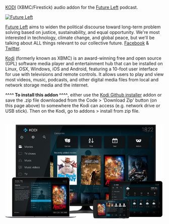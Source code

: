 <a href="https://kodi.tv">KODI</a> (XBMC/Firestick) audio addon for the <a href="https://www.futureleft.org/">Future Left</a> podcast.<br>

<a href="https://futureleft.org/"><img src="https://is4-ssl.mzstatic.com/image/thumb/Podcasts123/v4/09/74/2f/09742ff7-898d-dfbe-6e27-6dae2d69cfb2/mza_8465600709978775422.png/600x600bb.jpg" width="250" height="250" alt="Future Left"></a><br>

<a href="https://www.futureleft.org/">Future Left</a> aims to widen the political discourse toward long-term problem solving based on justice, sustainability, and equal opportunity. We're most interested in technology, climate change, and global peace, but we'll be talking about ALL things relevant to our collective future. <a href="https://www.facebook.com/futurel3ft/">Facebook</a> & <a href="https://twitter.com/Future_Left">Twitter</a>.

<a href="https://www.kodi.tv">Kodi</a> (formerly known as XBMC) is an award-winning free and open source (GPL) software media player and entertainment hub that can be installed on Linux, OSX, Windows, iOS and Android, featuring a 10-foot user interface for use with televisions and remote controls. It allows users to play and view most videos, music, podcasts, and other digital media files from local and network storage media and the internet.<br>

<b>^^^^ To install this addon ^^^^</b>, either use the <a href="https://www.tvaddons.co/github-browser-kodi/">Kodi Github installer</a> addon or save the .zip file downloaded from the Code > 'Download Zip' button (on this page above) to somewhere the Kodi can access (e.g. network drive or USB stick). Then on the Kodi, go to addons > install from zip file.<br>

<br><a href="https://www.kodi.tv"><img src="https://github.com/leopheard/Audio-Podcasts/blob/master/resources/media/about--devices.jpg?raw=true">

